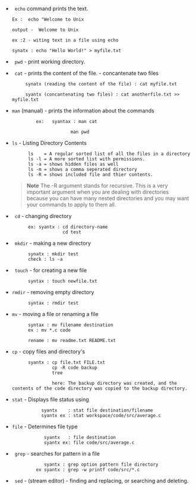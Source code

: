 - ``` echo``` command prints the text.
      
      Ex :  echo "Welcome to Unix
      
      output -  Welcome to Unix
      
      ex :2 - witing text in a file using echo 
      
      synatx : echo "Hello World!" > myfile.txt 

      
 
 - ``` pwd``` - print working directory.
 - ``` cat``` - prints the content of the file.
              - concantenate two files
              
              
            synatx (reading the content of the file) : cat myfile.txt
            
            syantx (concantenating two files) : cat anotherfile.txt >> myfile.txt
            
      
- ```man``` (manual) - prints the information about the commands
                  
               ex:   syantax : man cat
                            
                            man pwd
 
                
- ```ls``` - Listing Directory Contents
            
            ls    = A regular sorted list of all the files in a directory
            ls -l = A more sorted list with permissions.
            ls -a = shows hidden files as well
            ls -m = shows a comma seperated directory
            ls -R = shows included file and thier contents.
            
  >**Note**
  >The -R argument stands for recursive. This is a very important argument when you are dealing with directories because you can have many nested directories and you may want your commands to apply to them all.

- ``` cd``` - changing directory
            
            ex: syantx : cd directory-name 
                         cd test
           
- ``` mkdir``` - making a new directory

            synatx : mkdir test
            check : ls -a
        
- ``` touch``` - for creating a new file

            syntax : touch newfile.txt
            
- ```rmdir``` - removing empty directory

            syntax : rmdir test
            
- ```mv``` - moving a file or renaming a file

            syntax : mv filename destination
            ex : mv *.c code
            
            rename : mv readme.txt README.txt
            
- ```cp``` - copy files and directory's

            syantx : cp file.txt FILE.txt
                     cp -R code backup
                     tree
                     
                     here: The backup directory was created, and the contents of the code directory was copied to the backup directory.
                     
               
 - ```stat``` -  Displays file status using            
                  
                  syantx    : stat file destination/filename
                  syantx ex : stat workspace/code/src/average.c

- ```file``` - Determines file type
                  
                  syantx   : file destination
                  syantx ex: file code/src/average.c
                  
- ``` grep``` - searches for pattern in a file 

                  syantx : grep option pattern file directory
               ex syantx : grep -w printf code/src/*.c
               
               
- ``` sed``` - (stream editor) - finding and replacing, or searching and deleting.
